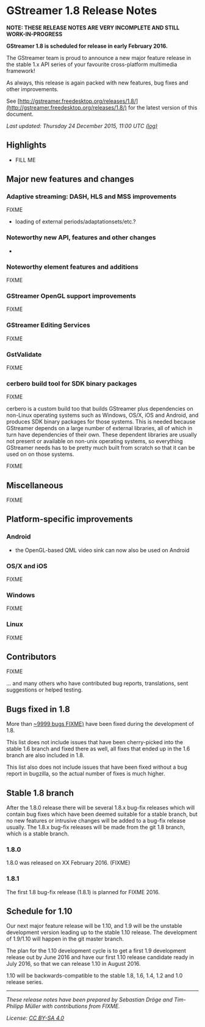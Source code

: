 # GStreamer 1.8 Release Notes

**NOTE: THESE RELEASE NOTES ARE VERY INCOMPLETE AND STILL WORK-IN-PROGRESS**

**GStreamer 1.8 is scheduled for release in early February 2016.**

The GStreamer team is proud to announce a new major feature release in the
stable 1.x API series of your favourite cross-platform multimedia framework!

As always, this release is again packed with new features, bug fixes and other
improvements.

See
[http://gstreamer.freedesktop.org/releases/1.8/](http://gstreamer.freedesktop.org/releases/1.8/)
for the latest version of this document.

*Last updated: Thursday 24 December 2015, 11:00 UTC [(log)](http://cgit.freedesktop.org/gstreamer/www/log/src/htdocs/releases/1.8/release-notes-1.8.md)*

## Highlights

- FILL ME

## Major new features and changes

### Adaptive streaming: DASH, HLS and MSS improvements

FIXME

- loading of external periods/adaptationsets/etc.?

### Noteworthy new API, features and other changes

-

### Noteworthy element features and additions

FIXME

### GStreamer OpenGL support improvements

FIXME

### GStreamer Editing Services

FIXME

### GstValidate

FIXME


### cerbero build tool for SDK binary packages

FIXME

cerbero is a custom build too that builds GStreamer plus dependencies on
non-Linux operating systems such as Windows, OS/X, iOS and Android, and
produces SDK binary packages for those systems. This is needed because
GStreamer depends on a large number of external libraries, all of which in
turn have dependencies of their own. These dependent libraries are usually
not present or available on non-unix operating systems, so everything GStreamer
needs has to be pretty much built from scratch so that it can be used on on
those systems.

FIXME

## Miscellaneous

FIXME

## Platform-specific improvements

### Android

- the OpenGL-based QML video sink can now also be used on Android

### OS/X and iOS

FIXME

### Windows

FIXME

### Linux

FIXME

## Contributors

FIXME

... and many others who have contributed bug reports, translations, sent
suggestions or helped testing.

## Bugs fixed in 1.8

More than [~9999 bugs FIXME)](https://bugzilla.gnome.org/buglist.cgi?bug_status=RESOLVED&bug_status=VERIFIED&classification=Platform&limit=0&order=bug_id&product=GStreamer&query_format=advanced&resolution=FIXED&target_milestone=1.7.1&target_milestone=1.7.2&target_milestone=1.7.3&target_milestone=1.7.4&target_milestone=1.7.90&target_milestone=1.7.91&target_milestone=1.7.92&target_milestone=1.7.x&target_milestone=1.8.0)
 have been fixed during the development of 1.8.

This list does not include issues that have been cherry-picked into the
stable 1.6 branch and fixed there as well, all fixes that ended up in the
1.6 branch are also included in 1.8.

This list also does not include issues that have been fixed without a bug
report in bugzilla, so the actual number of fixes is much higher.

## Stable 1.8 branch

After the 1.8.0 release there will be several 1.8.x bug-fix releases which
will contain bug fixes which have been deemed suitable for a stable branch,
but no new features or intrusive changes will be added to a bug-fix release
usually. The 1.8.x bug-fix releases will be made from the git 1.8 branch, which
is a stable branch.

### 1.8.0

1.8.0 was released on XX February 2016. (FIXME)

### 1.8.1

The first 1.8 bug-fix release (1.8.1) is planned for FIXME 2016.

## Schedule for 1.10

Our next major feature release will be 1.10, and 1.9 will be the unstable
development version leading up to the stable 1.10 release. The development
of 1.9/1.10 will happen in the git master branch.

The plan for the 1.10 development cycle is to get a first 1.9 development
release out by June 2016 and have our first 1.10 release candidate ready
in July 2016, so that we can release 1.10 in August 2016.

1.10 will be backwards-compatible to the stable 1.8, 1.6, 1.4, 1.2 and 1.0
release series.

- - -

*These release notes have been prepared by Sebastian Dröge and
Tim-Philipp Müller with contributions from FIXME.*

*License: [CC BY-SA 4.0](http://creativecommons.org/licenses/by-sa/4.0/)*
